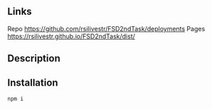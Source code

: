 ## Links
Repo  https://github.com/rsilivestr/FSD2ndTask/deployments
Pages https://rsilivestr.github.io/FSD2ndTask/dist/

## Description

## Installation
`npm i`